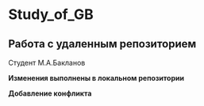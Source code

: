 # Study_of_GB
## Работа с удаленным репозиторием ## 
Студент М.А.Бакланов 

**Изменения выполнены в локальном репозитории** 

**Добавление конфликта**
